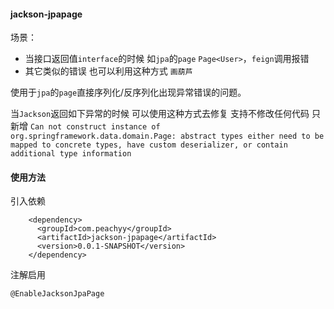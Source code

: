 

#### jackson-jpapage

场景：
* 当接口返回值`interface`的时候 如`jpa`的`page` `Page<User>`，`feign`调用报错
* 其它类似的错误 也可以利用这种方式 `画葫芦`


使用于`jpa`的`page`直接序列化/反序列化出现异常错误的问题。

当`Jackson`返回如下异常的时候 可以使用这种方式去修复 支持不修改任何代码 只新增
`
 Can not construct instance of org.springframework.data.domain.Page: abstract types either need to be mapped to concrete types, have custom deserializer, or contain additional type information
`

#### 使用方法

  引入依赖

```
    <dependency>
      <groupId>com.peachyy</groupId>
      <artifactId>jackson-jpapage</artifactId>
      <version>0.0.1-SNAPSHOT</version>
    </dependency>
```

 注解启用
 
```
@EnableJacksonJpaPage
```
 

 